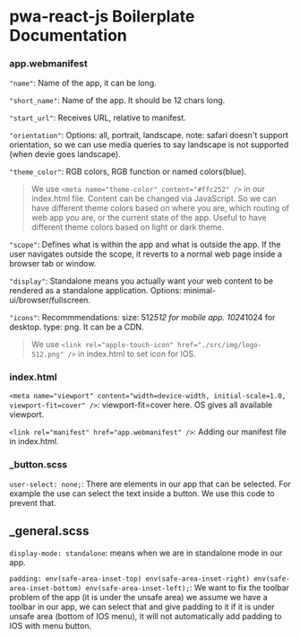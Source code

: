 # pwa-react-js Boilerplate Documentation

### app.webmanifest
`"name"`: Name of the app, it can be long.  

`"short_name"`: Name of the app. It should be 12 chars long.  

`"start_url"`: Receives URL, relative to manifest.  

`"orientation"`: Options: all, portrait, landscape. note: safari doesn't support orientation, so we can use media queries to say landscape is not supported (when devie goes landscape).  

`"theme_color"`: RGB colors, RGB function or named colors(blue).  
> We use `<meta name="theme-color" content="#ffc252" />` in our index.html file. Content can be changed via JavaScript. So we can have different theme colors based on where you are, which routing of web app you are, or the current state of the app. Useful to have different theme colors based on light or dark theme.

`"scope"`: Defines what is within the app and what is outside the app. If the user navigates outside the scope, it reverts to a normal web page inside a browser tab or window.  

`"display"`: Standalone means you actually want your web content to be rendered as a standalone application. Options: minimal-ui/browser/fullscreen.  

`"icons"`: Recommmendations: size: 512*512 for mobile app.  1024*1024 for desktop. type: png. It can be a CDN.  
> We use `<link rel="apple-touch-icon" href="./src/img/logo-512.png" />` in index.html to set icon for IOS.

### index.html
`<meta name="viewport" content="width=device-width, initial-scale=1.0, viewport-fit=cover" />`: viewport-fit=cover here. OS gives all available viewport.  

`<link rel="manifest" href="app.webmanifest" />`: Adding our manifest file in index.html.  

### _button.scss
`user-select: none;`: There are elements in our app that can be selected. For example the use can select the text inside a button. We use this code to prevent that.  

## _general.scss  
`display-mode: standalone`: means when we are in standalone mode in our app.  

`padding: env(safe-area-inset-top) env(safe-area-inset-right) env(safe-area-inset-bottom) env(safe-area-inset-left);`: We want to fix the toolbar problem of the app (it is under the unsafe area) we assume we have a toolbar in our app, we can select that and give padding to it if it is under unsafe area (bottom of IOS menu), it will not automatically add padding to IOS with menu button.  
